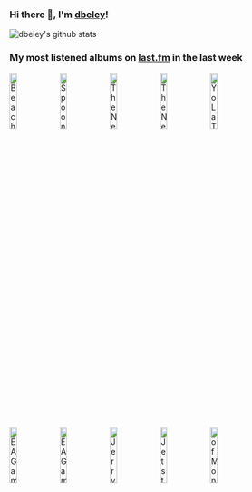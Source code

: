 ### Hi there 👋, I'm [dbeley](https://dbeley.ovh/en)!

![dbeley's github stats](https://github-readme-stats.vercel.app/api?username=dbeley)

### My most listened albums on [last.fm](https://www.last.fm/user/d_beley) in the last week

[<img src='https://lastfm.freetls.fastly.net/i/u/300x300/022d1a3924a84c731520bda4e2f6e3d8.png' width='16%' height='16%' alt='Beach House - Once Twice Melody'>](https://www.last.fm/music/beach%2bhouse/once%2btwice%2bmelody)&nbsp;
[<img src='https://lastfm.freetls.fastly.net/i/u/300x300/fcfb8d508cd2910c1830b8c309855bd5.jpg' width='16%' height='16%' alt='Spoon - Lucifer On the Sofa'>](https://www.last.fm/music/spoon/lucifer%2bon%2bthe%2bsofa)&nbsp;
[<img src='https://lastfm.freetls.fastly.net/i/u/300x300/41c948bbce304e048dd7c02ec782211a.png' width='16%' height='16%' alt='The New Pornographers - Challengers'>](https://www.last.fm/music/the%2bnew%2bpornographers/challengers)&nbsp;
[<img src='https://lastfm.freetls.fastly.net/i/u/300x300/e37b9be51b549aa0ab977b94b03ae2b0.jpg' width='16%' height='16%' alt='The New Pornographers - Whiteout Conditions'>](https://www.last.fm/music/the%2bnew%2bpornographers/whiteout%2bconditions)&nbsp;
[<img src='https://lastfm.freetls.fastly.net/i/u/300x300/1003da203bd147e8b3de15903444716d.png' width='16%' height='16%' alt='Yo La Tengo - Popular Songs'>](https://www.last.fm/music/yo%2bla%2btengo/popular%2bsongs)&nbsp;
<br>
[<img src='https://lastfm.freetls.fastly.net/i/u/300x300/cdff1fb0245016b77f7461557165f16d.jpg' width='16%' height='16%' alt='EA Games Soundtrack - SimCity 3000 (Original Soundtrack)'>](https://www.last.fm/music/ea%2bgames%2bsoundtrack/simcity%2b3000%2b%2528original%2bsoundtrack%2529)&nbsp;
[<img src='https://lastfm.freetls.fastly.net/i/u/300x300/bdfb0e3735317dcaaf5731760c73f200.jpg' width='16%' height='16%' alt='EA Games Soundtrack - The Sims (Original Soundtrack)'>](https://www.last.fm/music/ea%2bgames%2bsoundtrack/the%2bsims%2b%2528original%2bsoundtrack%2529)&nbsp;
[<img src='https://lastfm.freetls.fastly.net/i/u/300x300/a1d4a48c01acd0d64bb5ba08655e4e64.jpg' width='16%' height='16%' alt='Jerry Martin - The Sims: Hot Date (Original Soundtrack)'>](https://www.last.fm/music/jerry%2bmartin/the%2bsims%253a%2bhot%2bdate%2b%2528original%2bsoundtrack%2529)&nbsp;
[<img src='https://lastfm.freetls.fastly.net/i/u/300x300/2b6df25ec96644adc5708e24ce4171a3.jpg' width='16%' height='16%' alt='Jets to Brazil - Orange Rhyming Dictionary'>](https://www.last.fm/music/jets%2bto%2bbrazil/orange%2brhyming%2bdictionary)&nbsp;
[<img src='https://lastfm.freetls.fastly.net/i/u/300x300/59ddecf660568ce8b4a776c49de95c09.jpg' width='16%' height='16%' alt='of Montreal - The Sunlandic Twins'>](https://www.last.fm/music/of%2bmontreal/the%2bsunlandic%2btwins)&nbsp;
<br>
